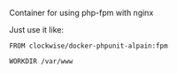 Container for using php-fpm with nginx

Just use it like:

```
FROM clockwise/docker-phpunit-alpain:fpm

WORKDIR /var/www
```